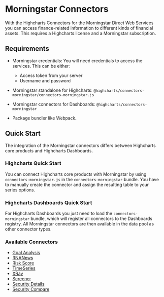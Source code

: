 # Morningstar Connectors

With the Highcharts Connectors for the Morningstar Direct Web Services you can
access finance-related information to different kinds of financial assets. This
requires a Highcharts license and a Morningstar subscription.



## Requirements

* Morningstar credentials: You will need credentials to access the services.
  This can be either:
  - Access token from your server
  - Username and password

* Morningstar standalone for Highcharts:
  `@highcharts/connectors-morningstar/connectors-morningstar.js`

* Morningstar connectors for Dashboards:
  `@highcharts/connectors-morningstar`

* Package bundler like Webpack.



## Quick Start

The integration of the Morningstar connectors differs between Highcharts core
products and Highcharts Dashboards.



### Highcharts Quick Start

You can connect Highcharts core products with Morningstar by using
`connectors-morningstar.js` in the `connectors-morningstar` bundle. You have to manually create the connector and
assign the resulting table to your series options.



### Highcharts Dashboards Quick Start

For Highcharts Dashboards you just need to load the `connectors-morningstar`
bundle, which will register all connectors to the Dashboards registry. All
Morningstar connectors are then available in the data pool as other connector
types.



### Available Connectors

* [Goal Analysis](https://www.highcharts.com/docs/morningstar/goal-analysis)
* [RNANews](https://www.highcharts.com/docs/morningstar/regulatory-news-announcements)
* [Risk Score](https://www.highcharts.com/docs/morningstar/risk-score)
* [TimeSeries](https://www.highcharts.com/docs/morningstar/time-series/time-series)
* [XRay](https://www.highcharts.com/docs/morningstar/x-ray)
* [Screener](https://www.highcharts.com/docs/morningstar/screeners/screener)
* [Security Details](https://www.highcharts.com/docs/morningstar/security-details)
* [Security Compare](https://www.highcharts.com/docs/morningstar/security-compare)
